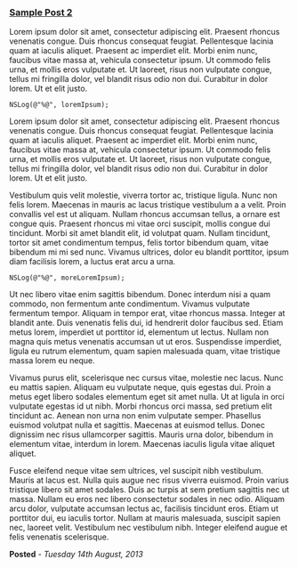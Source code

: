### [Sample Post 2](https://github.com/uacaps/Blog/tree/master/Posts/2013_08_14)

Lorem ipsum dolor sit amet, consectetur adipiscing elit. Praesent rhoncus venenatis congue. Duis rhoncus consequat feugiat. Pellentesque lacinia quam at iaculis aliquet. Praesent ac imperdiet elit. Morbi enim nunc, faucibus vitae massa at, vehicula consectetur ipsum. Ut commodo felis urna, et mollis eros vulputate et. Ut laoreet, risus non vulputate congue, tellus mi fringilla dolor, vel blandit risus odio non dui. Curabitur in dolor lorem. Ut et elit justo.

```objc
NSLog(@"%@", loremIpsum);
```

Lorem ipsum dolor sit amet, consectetur adipiscing elit. Praesent rhoncus venenatis congue. Duis rhoncus consequat feugiat. Pellentesque lacinia quam at iaculis aliquet. Praesent ac imperdiet elit. Morbi enim nunc, faucibus vitae massa at, vehicula consectetur ipsum. Ut commodo felis urna, et mollis eros vulputate et. Ut laoreet, risus non vulputate congue, tellus mi fringilla dolor, vel blandit risus odio non dui. Curabitur in dolor lorem. Ut et elit justo.

Vestibulum quis velit molestie, viverra tortor ac, tristique ligula. Nunc non felis lorem. Maecenas in mauris ac lacus tristique vestibulum a a velit. Proin convallis vel est ut aliquam. Nullam rhoncus accumsan tellus, a ornare est congue quis. Praesent rhoncus mi vitae orci suscipit, mollis congue dui tincidunt. Morbi sit amet blandit elit, id volutpat quam. Nullam tincidunt, tortor sit amet condimentum tempus, felis tortor bibendum quam, vitae bibendum mi mi sed nunc. Vivamus ultrices, dolor eu blandit porttitor, ipsum diam facilisis lorem, a luctus erat arcu a urna.

```objc
NSLog(@"%@", moreLoremIpsum);
```

Ut nec libero vitae enim sagittis bibendum. Donec interdum nisi a quam commodo, non fermentum ante condimentum. Vivamus vulputate fermentum tempor. Aliquam in tempor erat, vitae rhoncus massa. Integer at blandit ante. Duis venenatis felis dui, id hendrerit dolor faucibus sed. Etiam metus lorem, imperdiet ut porttitor id, elementum ut lectus. Nullam non magna quis metus venenatis accumsan ut ut eros. Suspendisse imperdiet, ligula eu rutrum elementum, quam sapien malesuada quam, vitae tristique massa lorem eu neque.

Vivamus purus elit, scelerisque nec cursus vitae, molestie nec lacus. Nunc eu mattis sapien. Aliquam eu vulputate neque, quis egestas dui. Proin a metus eget libero sodales elementum eget sit amet nulla. Ut at ligula in orci vulputate egestas id ut nibh. Morbi rhoncus orci massa, sed pretium elit tincidunt ac. Aenean non urna non enim vulputate semper. Phasellus euismod volutpat nulla et sagittis. Maecenas at euismod tellus. Donec dignissim nec risus ullamcorper sagittis. Mauris urna dolor, bibendum in elementum vitae, interdum in lorem. Maecenas iaculis ligula vitae aliquet aliquet.

Fusce eleifend neque vitae sem ultrices, vel suscipit nibh vestibulum. Mauris at lacus est. Nulla quis augue nec risus viverra euismod. Proin varius tristique libero sit amet sodales. Duis ac turpis at sem pretium sagittis nec ut massa. Nullam eu eros nec libero consectetur sodales in nec odio. Aliquam arcu dolor, vulputate accumsan lectus ac, facilisis tincidunt eros. Etiam ut porttitor dui, eu iaculis tortor. Nullam at mauris malesuada, suscipit sapien nec, laoreet velit. Vestibulum nec vestibulum nibh. Integer eleifend augue et felis venenatis scelerisque.

**Posted** - *Tuesday 14th August, 2013*

